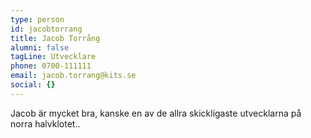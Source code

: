 ```yaml
---
type: person
id: jacobtorrang
title: Jacob Torrång
alumni: false
tagLine: Utvecklare
phone: 0700-111111
email: jacob.torrang@kits.se
social: {}
---
```

Jacob är mycket bra, kanske en av de allra skickligaste utvecklarna på norra halvklotet..
